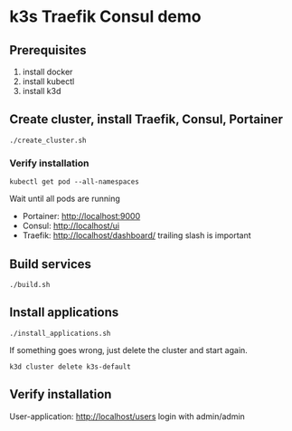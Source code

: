 # k3s Traefik Consul demo

## Prerequisites

1. install docker
2. install kubectl
3. install k3d
  
## Create cluster, install Traefik, Consul, Portainer

    ./create_cluster.sh

### Verify installation

    kubectl get pod --all-namespaces

Wait until all pods are running

 * Portainer: [http://localhost:9000](http://localhost:9000)
 * Consul: [http://localhost/ui](http://localhost/ui)
 * Traefik: [http://localhost/dashboard/](http://localhost/dashboard/) trailing slash is important

## Build services

    ./build.sh
    
## Install applications

    ./install_applications.sh
    
If something goes wrong, just delete the cluster and start again.

    k3d cluster delete k3s-default
    
## Verify installation

User-application: [http://localhost/users](http://localhost/users) login with admin/admin

